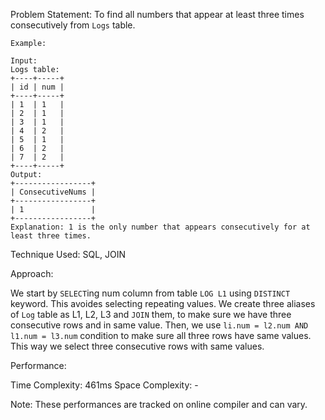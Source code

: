 Problem Statement: To find all numbers that appear at least three times consecutively from `Logs` table.

```
Example:

Input:
Logs table:
+----+-----+
| id | num |
+----+-----+
| 1  | 1   |
| 2  | 1   |
| 3  | 1   |
| 4  | 2   |
| 5  | 1   |
| 6  | 2   |
| 7  | 2   |
+----+-----+
Output:
+-----------------+
| ConsecutiveNums |
+-----------------+
| 1               |
+-----------------+
Explanation: 1 is the only number that appears consecutively for at least three times.

```

Technique Used: SQL, JOIN

Approach:

We start by `SELECT`ing num column from table `LOG L1` using `DISTINCT` keyword. This avoides selecting repeating values. We create three aliases of `Log` table as L1, L2, L3 and `JOIN` them, to make sure we have three consecutive rows and in same value. Then, we use `li.num = l2.num AND l1.num = l3.num` condition to make sure all three rows have same values. This way we select three consecutive rows with same values.

Performance:

Time Complexity: 461ms
Space Complexity: -

Note: These performances are tracked on online compiler and can vary.

